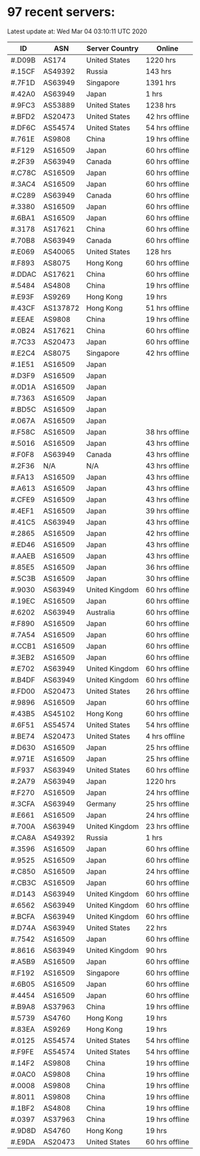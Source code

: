 # 97 recent servers:

Latest update at: Wed Mar 04 03:10:11 UTC 2020

| ID | ASN | Server Country | Online |
| -- | --- | -------------- | ------ |
| #.D09B | AS174 | United States | 1220 hrs |
| #.15CF | AS49392 | Russia | 143 hrs |
| #.7F1D | AS63949 | Singapore | 1391 hrs |
| #.42A0 | AS63949 | Japan | 1 hrs |
| #.9FC3 | AS53889 | United States | 1238 hrs |
| #.BFD2 | AS20473 | United States | 42 hrs offline |
| #.DF6C | AS54574 | United States | 54 hrs offline |
| #.761E | AS9808 | China | 19 hrs offline |
| #.F129 | AS16509 | Japan | 60 hrs offline |
| #.2F39 | AS63949 | Canada | 60 hrs offline |
| #.C78C | AS16509 | Japan | 60 hrs offline |
| #.3AC4 | AS16509 | Japan | 60 hrs offline |
| #.C289 | AS63949 | Canada | 60 hrs offline |
| #.3380 | AS16509 | Japan | 60 hrs offline |
| #.6BA1 | AS16509 | Japan | 60 hrs offline |
| #.3178 | AS17621 | China | 60 hrs offline |
| #.70B8 | AS63949 | Canada | 60 hrs offline |
| #.E069 | AS40065 | United States | 128 hrs |
| #.F893 | AS8075 | Hong Kong | 60 hrs offline |
| #.DDAC | AS17621 | China | 60 hrs offline |
| #.5484 | AS4808 | China | 19 hrs offline |
| #.E93F | AS9269 | Hong Kong | 19 hrs |
| #.43CF | AS137872 | Hong Kong | 51 hrs offline |
| #.EEAE | AS9808 | China | 19 hrs offline |
| #.0B24 | AS17621 | China | 60 hrs offline |
| #.7C33 | AS20473 | Japan | 60 hrs offline |
| #.E2C4 | AS8075 | Singapore | 42 hrs offline |
| #.1E51 | AS16509 | Japan | |
| #.D3F9 | AS16509 | Japan | |
| #.0D1A | AS16509 | Japan | |
| #.7363 | AS16509 | Japan | |
| #.BD5C | AS16509 | Japan | |
| #.067A | AS16509 | Japan | |
| #.F58C | AS16509 | Japan | 38 hrs offline |
| #.5016 | AS16509 | Japan | 43 hrs offline |
| #.F0F8 | AS63949 | Canada | 43 hrs offline |
| #.2F36 | N/A | N/A | 43 hrs offline |
| #.FA13 | AS16509 | Japan | 43 hrs offline |
| #.A613 | AS16509 | Japan | 43 hrs offline |
| #.CFE9 | AS16509 | Japan | 43 hrs offline |
| #.4EF1 | AS16509 | Japan | 39 hrs offline |
| #.41C5 | AS63949 | Japan | 43 hrs offline |
| #.2865 | AS16509 | Japan | 42 hrs offline |
| #.ED46 | AS16509 | Japan | 43 hrs offline |
| #.AAEB | AS16509 | Japan | 43 hrs offline |
| #.85E5 | AS16509 | Japan | 36 hrs offline |
| #.5C3B | AS16509 | Japan | 30 hrs offline |
| #.9030 | AS63949 | United Kingdom | 60 hrs offline |
| #.19EC | AS16509 | Japan | 60 hrs offline |
| #.6202 | AS63949 | Australia | 60 hrs offline |
| #.F890 | AS16509 | Japan | 60 hrs offline |
| #.7A54 | AS16509 | Japan | 60 hrs offline |
| #.CCB1 | AS16509 | Japan | 60 hrs offline |
| #.3EB2 | AS16509 | Japan | 60 hrs offline |
| #.E702 | AS63949 | United Kingdom | 60 hrs offline |
| #.B4DF | AS63949 | United Kingdom | 60 hrs offline |
| #.FD00 | AS20473 | United States | 26 hrs offline |
| #.9896 | AS16509 | Japan | 60 hrs offline |
| #.43B5 | AS45102 | Hong Kong | 60 hrs offline |
| #.6F51 | AS54574 | United States | 54 hrs offline |
| #.BE74 | AS20473 | United States | 4 hrs offline |
| #.D630 | AS16509 | Japan | 25 hrs offline |
| #.971E | AS16509 | Japan | 25 hrs offline |
| #.F937 | AS63949 | United States | 60 hrs offline |
| #.2A79 | AS63949 | Japan | 1220 hrs |
| #.F270 | AS16509 | Japan | 24 hrs offline |
| #.3CFA | AS63949 | Germany | 25 hrs offline |
| #.E661 | AS16509 | Japan | 24 hrs offline |
| #.700A | AS63949 | United Kingdom | 23 hrs offline |
| #.CA8A | AS49392 | Russia | 1 hrs |
| #.3596 | AS16509 | Japan | 60 hrs offline |
| #.9525 | AS16509 | Japan | 60 hrs offline |
| #.C850 | AS16509 | Japan | 24 hrs offline |
| #.CB3C | AS16509 | Japan | 60 hrs offline |
| #.D143 | AS63949 | United Kingdom | 60 hrs offline |
| #.6562 | AS63949 | United Kingdom | 60 hrs offline |
| #.BCFA | AS63949 | United Kingdom | 60 hrs offline |
| #.D74A | AS63949 | United States | 22 hrs |
| #.7542 | AS16509 | Japan | 60 hrs offline |
| #.8616 | AS63949 | United Kingdom | 90 hrs |
| #.A5B9 | AS16509 | Japan | 60 hrs offline |
| #.F192 | AS16509 | Singapore | 60 hrs offline |
| #.6B05 | AS16509 | Japan | 60 hrs offline |
| #.4454 | AS16509 | Japan | 60 hrs offline |
| #.B9A8 | AS37963 | China | 19 hrs offline |
| #.5739 | AS4760 | Hong Kong | 19 hrs |
| #.83EA | AS9269 | Hong Kong | 19 hrs |
| #.0125 | AS54574 | United States | 54 hrs offline |
| #.F9FE | AS54574 | United States | 54 hrs offline |
| #.14F2 | AS9808 | China | 19 hrs offline |
| #.0AC0 | AS9808 | China | 19 hrs offline |
| #.0008 | AS9808 | China | 19 hrs offline |
| #.8011 | AS9808 | China | 19 hrs offline |
| #.1BF2 | AS4808 | China | 19 hrs offline |
| #.0397 | AS37963 | China | 19 hrs offline |
| #.9D8D | AS4760 | Hong Kong | 19 hrs |
| #.E9DA | AS20473 | United States | 60 hrs offline |

